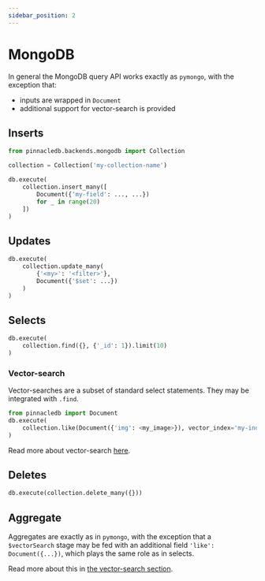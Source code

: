 ```yaml
---
sidebar_position: 2
---
```


# MongoDB 

In general the MongoDB query API works exactly as `pymongo`, with the exception that:

- inputs are wrapped in `Document`
- additional support for vector-search is provided

## Inserts

```python
from pinnacledb.backends.mongodb import Collection

collection = Collection('my-collection-name')

db.execute(
    collection.insert_many([
        Document({'my-field': ..., ...})
        for _ in range(20)
    ])
)
```

## Updates

```python
db.execute(
    collection.update_many(
        {'<my>': '<filter>'},
        Document({'$set': ...})
    )
)
```

## Selects

```python
db.execute(
    collection.find({}, {'_id': 1}).limit(10)
)
```

### Vector-search

Vector-searches are a subset of standard select statements.
They may be integrated with `.find`.

```python
from pinnacledb import Document
db.execute(
    collection.like(Document({'img': <my_image>}), vector_index='my-index-name').find({}, {'img': 1})
)
```

Read more about vector-search [here](../fundamentals/25_vector_search.mdx).

## Deletes

```python
db.execute(collection.delete_many({}))
```

## Aggregate

Aggregates are exactly as in `pymongo`, with the exception that a `$vectorSearch` stage may be
fed with an additional field `'like': Document({...})`, which plays the same role as in selects.

Read more about this in [the vector-search section](../fundamentals/25_vector_search.mdx).
